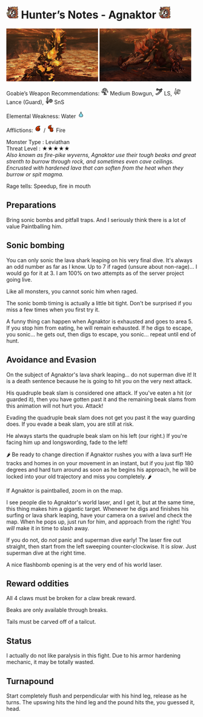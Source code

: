# <img src="icons/agnaktor.png" width="32px"> Hunter’s Notes - Agnaktor <img src="icons/agnaktor.png" width="32px">
<p float="left">
<img src="images/agnaktor-soft.png" width="48%">
<img src="images/agnaktor-hard.png" width="48%">
<p float="left">  
Goabie’s Weapon Recommendations: <img src="icons/MH3icon-Medium_Bowgun.png" width="20px"> Medium Bowgun, <img src="icons/MH3icon-Long_Sword.png" width="20px"> LS, <img src="icons/MH3icon-Lance.png" width="20px"> Lance (Guard), <img src="icons/MH3icon-Sword_and_Shield.png" width="20px"> SnS  
  
Elemental Weakness: Water <img src="icons/-status-Waterblight.png" width="20px">

Afflictions: <img src="icons/-status-Fireblight.png" width="20px"> / <img src="icons/-status-Severe_Fireblight.png" width="20px"> Fire

Monster Type : Leviathan   
Threat Level : ★★★★★   
*Also known as fire-pike wyverns, Agnaktor use their tough beaks and great strenth to burrow through rock, and sometimes even cave ceilings.  Encrusted with hardened lava that can soften from the heat when they burrow or spit magma.*  

Rage tells: Speedup, fire in mouth

## Preparations
Bring sonic bombs and pitfall traps. And I seriously think there is a lot of value Paintballing him.

## Sonic bombing
You can only sonic the lava shark leaping on his very final dive. It's always an odd number as far as I know. Up to 7 if raged (unsure about non-rage)... I would go for it at 3. I am 100% on two attempts as of the server project going live.

Like all monsters, you cannot sonic him when raged.

The sonic bomb timing is actually a little bit tight. Don't be surprised if you miss a few times when you first try it.

A funny thing can happen when Agnaktor is exhausted and goes to area 5. If you stop him from eating, he will remain exhausted. If he digs to escape, you sonic... he gets out, then digs to escape, you sonic... repeat until end of hunt.

## Avoidance and Evasion
On the subject of Agnaktor's lava shark leaping... do not superman dive it! It is a death sentence because he is going to hit you on the very next attack.

His quadruple beak slam is considered one attack. If you've eaten a hit (or guarded it), then you have gotten past it and the remaining beak slams from this animation will not hurt you. Attack!

Evading the quadruple beak slam does not get you past it the way guarding does. If you evade a beak slam, you are still at risk.

He always starts the quadruple beak slam on his left (our right.) If you're facing him up and longswording, fade to the left!

🌶️ Be ready to change direction if Agnaktor rushes you with a lava surf! He tracks and homes in on your movement in an instant, but if you just flip 180 degrees and hard turn around as soon as he begins his approach, he will be locked into your old trajectory and miss you completely. 🌶️

If Agnaktor is paintballed, zoom in on the map.

I see people die to Agnaktor's world laser, and I get it, but at the same time, this thing makes him a gigantic target. Whenever he digs and finishes his surfing or lava shark leaping, have your camera on a swivel and check the map. When he pops up, just run for him, and approach from the right! You *will* make it in time to slash away.

If you do not, do *not* panic and superman dive early! The laser fire out straight, then start from the left sweeping counter-clockwise. It is *slow*. Just superman dive at the right time.

A nice flashbomb opening is at the very end of his world laser.

## Reward oddities
All 4 claws must be broken for a claw break reward.

Beaks are only available through breaks.

Tails must be carved off of a tailcut.

## Status
I actually do not like paralysis in this fight. Due to his armor hardening mechanic, it may be totally wasted.

## Turnapound  
Start completely flush and perpendicular with his hind leg, release as he turns. The upswing hits the hind leg and the pound hits the, you guessed it, head.
